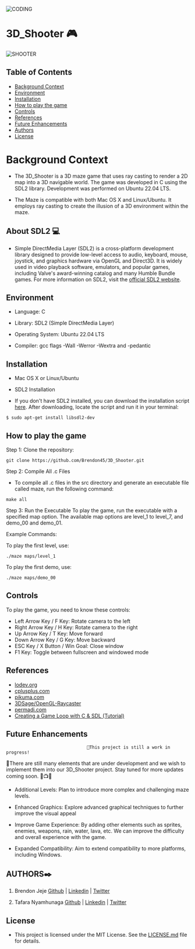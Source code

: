 ![CODING](file:///C:/Users/User/Downloads/29322d28f50cde68cd537f0dbec2fc92d82c6ae7.jpg)
# 3D_Shooter 🎮
![SHOOTER](https://user-images.githubusercontent.com/88714347/171422634-8adc8811-2559-4ba1-967f-4caf909c3f22.gif)

## Table of Contents

- [Background Context](#background-context)
- [Environment](#environment)
- [Installation](#installation)
- [How to play the game](#how-to-play-the-game)
- [Controls](#controls)
- [References](#references)
- [Future Enhancements](#future-enhancements)
- [Authors](#authors)
- [License](#license)

# Background Context

- The 3D_Shooter is a 3D maze game that uses ray casting to render a 2D map into a 3D navigable world. The game was developed in C using the SDL2 library. Development was performed on Ubuntu 22.04 LTS.

- The Maze is compatible with both Mac OS X and Linux/Ubuntu. It employs ray casting to create the illusion of a 3D environment within the maze.

## About SDL2 💻

- Simple DirectMedia Layer (SDL2) is a cross-platform development library designed to provide low-level access to audio, keyboard, mouse, joystick, and graphics hardware via OpenGL and Direct3D. It is widely used in video playback software, emulators, and popular games, including Valve's award-winning catalog and many Humble Bundle games. For more information on SDL2, visit the <a href="https://www.libsdl.org/" target="_blank" rel="noopener noreferrer">official SDL2 website</a>.

## Environment

- Language: C

- Library: SDL2 (Simple DirectMedia Layer)

- Operating System: Ubuntu 22.04 LTS

- Compiler: gcc flags -Wall -Werror -Wextra and -pedantic

## Installation

  - Mac OS X or Linux/Ubuntu
  - SDL2 Installation

- If you don't have SDL2 installed, you can download the installation script [here](https://drive.google.com/file/d/1P7mISrn8QofKOYjQ09wASLEHCzghNHnQ/view?usp=sharing). After downloading, locate the script and run it in your terminal:

```shell
$ sudo apt-get install libsdl2-dev
```

## How to play the game

Step 1: Clone the repository:

```
git clone https://github.com/Brendon45/3D_Shooter.git
```

Step 2: Compile All .c Files

- To compile all .c files in the src directory and generate an executable file called maze, run the following command:

```
make all
```

Step 3: Run the Executable
To play the game, run the executable with a specified map option. The available map options are level_1 to level_7, and demo_00 and demo_01.

Example Commands:

To play the first level, use:

    ./maze maps/level_1

To play the first demo, use:

    ./maze maps/demo_00

## Controls

To play the game, you need to know these controls:

  - Left Arrow Key / F Key: Rotate camera to the left
  - Right Arrow Key / H Key: Rotate camera to the right
  - Up Arrow Key / T Key: Move forward
  - Down Arrow Key / G Key: Move backward
  - ESC Key / X Button / Win Goal: Close window
  - F1 Key: Toggle between fullscreen and windowed mode

## References

- [lodev.org](https://lodev.org/)
- [cplusplus.com](https://cplusplus.com/)
- [pikuma.com](https://pikuma.com/)
- [3DSage/OpenGL-Raycaster](https://github.com/3DSage/OpenGL-Raycaster)
- [permadi.com](https://permadi.com/)
- [Creating a Game Loop with C & SDL (Tutorial)](https://youtu.be/XfZ6WrV5Z7Y?si=xAdTIsAEyzAj3pFf)

## Future Enhancements

                                   🚧This project is still a work in progress!
📍There are still many elements that are under development and we wish to implement them into our 3D_Shooter project.
                               Stay tuned for more updates coming soon. 🍿📺🍿

- Additional Levels: Plan to introduce more complex and challenging maze levels.

- Enhanced Graphics: Explore advanced graphical techniques to further improve the visual appeal

- Improve Game Experience: By adding other elements such as sprites, enemies, weapons, rain, water, lava, etc. We can improve the difficulty and overall experience with the game.

- Expanded Compatibility: Aim to extend compatibility to more platforms, including Windows.

## AUTHORS✒️

1. Brendon Jeje       [Github](https://github.com/Brendon45) | [Linkedin](https://www.linkedin.com/in/brendonjeje/) | [Twitter](https://twitter.com/brendon4545)

2. Tafara Nyamhunaga  [Github](https://github.com/Tafara-N) | [Linkedin](https://www.linkedin.com/in/tafaranyamhunga/) | [Twitter](https://twitter.com/tafaranyamhunga)

## License

- This project is licensed under the MIT License. See the [LICENSE.md](LICENSE.md) file for details.
